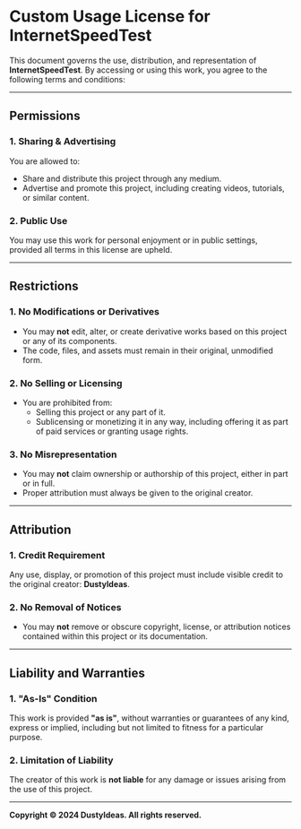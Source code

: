 # Custom Usage License for InternetSpeedTest

This document governs the use, distribution, and representation of **InternetSpeedTest**. By accessing or using this work, you agree to the following terms and conditions:

---

## Permissions

### 1. Sharing & Advertising  
You are allowed to:
- Share and distribute this project through any medium.  
- Advertise and promote this project, including creating videos, tutorials, or similar content.

### 2. Public Use  
You may use this work for personal enjoyment or in public settings, provided all terms in this license are upheld.

---

## Restrictions

### 1. No Modifications or Derivatives  
- You may **not** edit, alter, or create derivative works based on this project or any of its components.  
- The code, files, and assets must remain in their original, unmodified form.  

### 2. No Selling or Licensing  
- You are prohibited from:
  - Selling this project or any part of it.  
  - Sublicensing or monetizing it in any way, including offering it as part of paid services or granting usage rights.  

### 3. No Misrepresentation  
- You may **not** claim ownership or authorship of this project, either in part or in full.  
- Proper attribution must always be given to the original creator.

---

## Attribution

### 1. Credit Requirement  
Any use, display, or promotion of this project must include visible credit to the original creator: **DustyIdeas**.

### 2. No Removal of Notices  
- You may **not** remove or obscure copyright, license, or attribution notices contained within this project or its documentation.

---

## Liability and Warranties

### 1. "As-Is" Condition  
This work is provided **"as is"**, without warranties or guarantees of any kind, express or implied, including but not limited to fitness for a particular purpose.  

### 2. Limitation of Liability  
The creator of this work is **not liable** for any damage or issues arising from the use of this project.

---

**Copyright © 2024 DustyIdeas. All rights reserved.**
